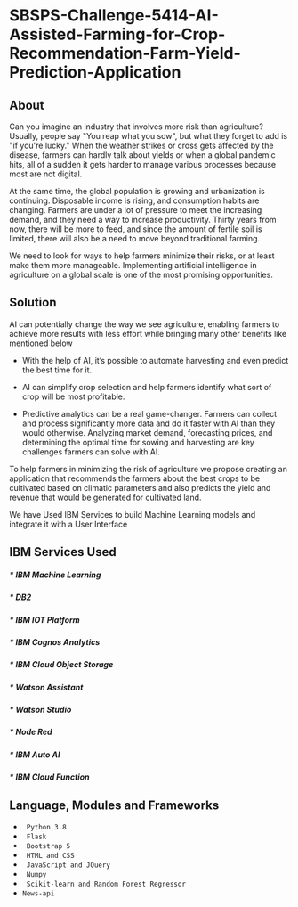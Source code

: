 # SBSPS-Challenge-5414-AI-Assisted-Farming-for-Crop-Recommendation-Farm-Yield-Prediction-Application

## About
Can you imagine an industry that involves more risk than agriculture? Usually, people say "You reap what you sow", but what they forget to add is "if you're lucky." When the weather strikes or cross gets affected by the disease, farmers can hardly talk about yields or when a global pandemic hits, all of a sudden it gets harder to manage various processes because most are not digital.

At the same time, the global population is growing and urbanization is continuing. Disposable income is rising, and consumption habits are changing. Farmers are under a lot of pressure to meet the increasing demand, and they need a way to increase productivity. Thirty years from now, there will be more to feed, and since the amount of fertile soil is limited, there will also be a need to move beyond traditional farming.

We need to look for ways to help farmers minimize their risks, or at least make them more manageable. Implementing artificial intelligence in agriculture on a global scale is one of the most promising opportunities.

## Solution

AI can potentially change the way we see agriculture, enabling farmers to achieve more results with less effort while bringing many other benefits like mentioned below

* With the help of AI, it’s possible to automate harvesting and even predict the best time for it.

* AI can simplify crop selection and help farmers identify what sort of crop will be most profitable.

* Predictive analytics can be a real game-changer. Farmers can collect and process significantly more data and do it faster with AI than they would otherwise.        Analyzing market demand, forecasting prices, and determining the optimal time for sowing and harvesting are key challenges farmers can solve with AI.

To help farmers in minimizing the risk of agriculture we propose creating an application that recommends the farmers about the best crops to be cultivated based on climatic parameters and also predicts the yield and revenue that would be generated for cultivated land. 

We have Used IBM Services to build Machine Learning models and integrate it with a User Interface

## IBM Services Used

##### * IBM Machine Learning
##### * DB2                
##### * IBM IOT Platform 
##### * IBM Cognos Analytics 
##### * IBM Cloud Object Storage 
##### * Watson Assistant
##### * Watson Studio
##### * Node Red
##### * IBM Auto AI
##### * IBM Cloud Function

## Language, Modules and Frameworks

* ``` Python 3.8```
* ``` Flask```
* ``` Bootstrap 5```
* ``` HTML and CSS```
* ``` JavaScript and JQuery```
* ``` Numpy```
* ``` Scikit-learn and Random Forest Regressor```
* ```News-api```

